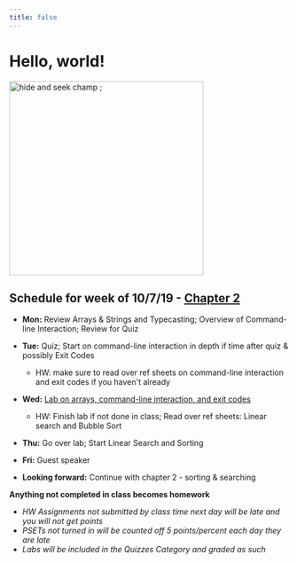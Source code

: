 ```yaml
---
title: false
---
```


# Hello, world!

<img src="https://ih0.redbubble.net/image.453247676.2842/flat,800x800,070,f.u3.jpg" alt="hide and seek champ ;" height="350">

## Schedule for week of 10/7/19 - [Chapter 2](curriculum/2)

  - **Mon:** Review Arrays & Strings and Typecasting; Overview of Command-line Interaction; Review for Quiz
  - **Tue:** Quiz; Start on command-line interaction in depth if time after quiz & possibly Exit Codes
    - HW: make sure to read over ref sheets on command-line interaction and exit codes if you haven't already
  - **Wed:** [Lab on arrays, command-line interaction, and exit codes](https://lab.cs50.io/candib80/cs50labs/c/oldFriends/)
    - HW: Finish lab if not done in class; Read over ref sheets: Linear search and Bubble Sort
  - **Thu:** Go over lab; Start Linear Search and Sorting
  - **Fri:** Guest speaker 

  - **Looking forward:** Continue with chapter 2 - sorting & searching

**Anything not completed in class becomes homework**
  - *HW Assignments not submitted by class time next day will be late and you will not get points*
  - *PSETs not turned in will be counted off 5 points/percent each day they are late*
  - *Labs will be included in the Quizzes Category and graded as such*

<!-- This is CS50 AP, Harvard University's introduction to the intellectual enterprises of computer science and the art of programming for students in high school, which satisfies the College Board's AP CS Principles curriculum framework.

<iframe src="https://www.youtube.com/embed/tZxLMIk_SaY?playlist=GAB6Gm7pTTA"></iframe> -->
